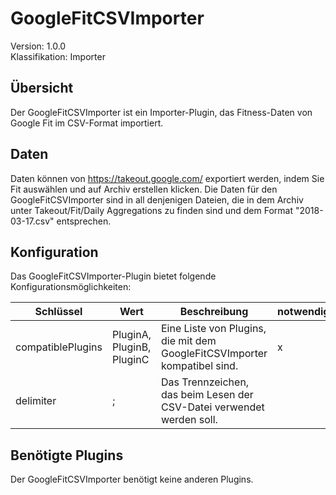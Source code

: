 # GoogleFitCSVImporter
Version: 1.0.0  
Klassifikation: Importer

Übersicht
-----
Der GoogleFitCSVImporter ist ein Importer-Plugin, das Fitness-Daten von Google Fit im CSV-Format importiert.

Daten
-----
Daten können von https://takeout.google.com/ exportiert werden, indem Sie Fit auswählen und auf Archiv erstellen klicken. Die Daten für den GoogleFitCSVImporter sind in all denjenigen Dateien, die in dem Archiv unter Takeout/Fit/Daily Aggregations zu finden sind und dem Format "2018-03-17.csv" entsprechen.

Konfiguration
-----
Das GoogleFitCSVImporter-Plugin bietet folgende Konfigurationsmöglichkeiten:

| Schlüssel  | Wert | Beschreibung | notwendig |
| ------------- | ------------- |  ------------- | ------------- |
| compatiblePlugins | PluginA, PluginB, PluginC | Eine Liste von Plugins, die mit dem GoogleFitCSVImporter kompatibel sind. | x
| delimiter | ; | Das Trennzeichen, das beim Lesen der CSV-Datei verwendet werden soll. | 

Benötigte Plugins
-----
Der GoogleFitCSVImporter benötigt keine anderen Plugins.